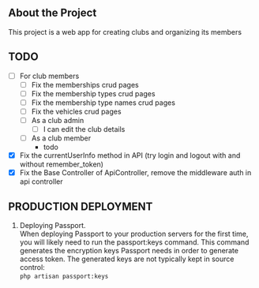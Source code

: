 ## About the Project

This project is a web app for creating clubs and organizing its members

## TODO
- [ ] For club members
    - [ ] Fix the memberships crud pages
    - [ ] Fix the membership types crud pages
    - [ ] Fix the membership type names crud pages
    - [ ] Fix the vehicles crud pages
    - [ ] As a club admin
        - [ ] I can edit the club details
    - [ ] As a club member
        - todo
- [x] Fix the currentUserInfo method in API (try login and logout with and without remember_token)
- [x] Fix the Base Controller of ApiController, remove the middleware auth in api controller

## PRODUCTION DEPLOYMENT
1. Deploying Passport.   
   When deploying Passport to your production servers for the first time, you will likely need to run the passport:keys 
   command. This command generates the encryption keys Passport needs in order to generate access token. The generated 
   keys are not typically kept in source control:   
   ``php artisan passport:keys``
